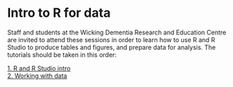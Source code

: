 # Intro to R for data

Staff and students at the Wicking Dementia Research and Education Centre are invited to attend these sessions in order to learn how to use R and R Studio to produce tables and figures, and prepare data for analysis. The tutorials should be taken in this order:  
  
[1. R and R Studio intro](https://github.com/ABindoff/R_tutorials/blob/master/1_R_Studio.md)  
[2. Working with data](https://github.com/ABindoff/R_tutorials/blob/master/2_Data.md)  

